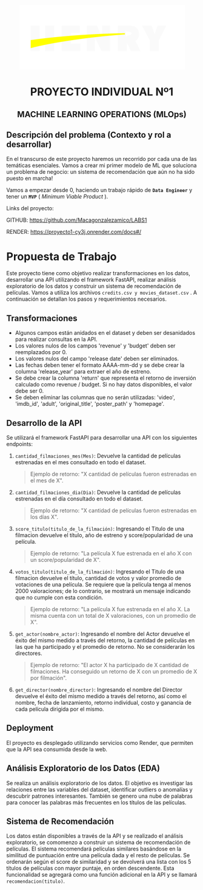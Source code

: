 <p align="center">
  <img src="image/README/1686531329752.png">
</p>

<h1 align="center">PROYECTO INDIVIDUAL Nº1</h1>

<h2 align="center">MACHINE LEARNING OPERATIONS (MLOps)</h2>

## **Descripción del problema (Contexto y rol a desarrollar)**

En el transcurso de este proyecto haremos un recorrido por cada una de las temáticas esenciales. Vamos a crear mi primer modelo de ML que soluciona un problema de negocio: un sistema de recomendación que aún no ha sido puesto en marcha!

Vamos a empezar desde 0, haciendo un trabajo rápido de **`Data Engineer`** y tener un **`MVP`** ( *Minimum Viable Product* ). 

Links del proyecto:

GITHUB: https://github.com/Macagonzalezamico/LABS1

RENDER: https://proyecto1-cy3j.onrender.com/docs#/

# Propuesta de Trabajo

Este proyecto tiene como objetivo realizar transformaciones en los datos, desarrollar una API utilizando el framework FastAPI, realizar análisis exploratorio de los datos y construir un sistema de recomendación de películas. Vamos a utiliza los archivos `credits.csv y movies_dataset.csv` . A continuación se detallan los pasos y requerimientos necesarios.

## Transformaciones

* Algunos campos están anidados en el dataset y deben ser desanidados para realizar consultas en la API.
* Los valores nulos de los campos 'revenue' y 'budget' deben ser reemplazados por 0.
* Los valores nulos del campo 'release date' deben ser eliminados.
* Las fechas deben tener el formato AAAA-mm-dd y se debe crear la columna 'release_year' para extraer el año de estreno.
* Se debe crear la columna 'return' que representa el retorno de inversión calculado como revenue / budget. Si no hay datos disponibles, el valor debe ser 0.
* Se deben eliminar las columnas que no serán utilizadas: 'video', 'imdb_id', 'adult', 'original_title', 'poster_path' y 'homepage'.

## Desarrollo de la API

Se utilizará el framework FastAPI para desarrollar una API con los siguientes endpoints:

1. `cantidad_filmaciones_mes(Mes)`: Devuelve la cantidad de películas estrenadas en el mes consultado en todo el dataset.
   > Ejemplo de retorno: "X cantidad de películas fueron estrenadas en el mes de X".
   >
2. `cantidad_filmaciones_dia(Dia)`: Devuelve la cantidad de películas estrenadas en el día consultado en todo el dataset.
   > Ejemplo de retorno: "X cantidad de películas fueron estrenadas en los días X".
   >
3. `score_titulo(titulo_de_la_filmación)`: Ingresando el Titulo de una filmacion devuelve el título, año de estreno y score/popularidad de una película.
   > Ejemplo de retorno: "La película X fue estrenada en el año X con un score/popularidad de X".
   >
4. `votos_titulo(titulo_de_la_filmación)`: Ingresando el Titulo de una filmacion devuelve el título, cantidad de votos y valor promedio de votaciones de una película. Se requiere que la película tenga al menos 2000 valoraciones; de lo contrario, se mostrará un mensaje indicando que no cumple con esta condición.
   > Ejemplo de retorno: "La película X fue estrenada en el año X. La misma cuenta con un total de X valoraciones, con un promedio de X".
   >
5. `get_actor(nombre_actor)`: Ingresando el nombre del Actor devuelve el éxito del mismo medido a través del retorno, la cantidad de películas en las que ha participado y el promedio de retorno. No se considerarán los directores.
   > Ejemplo de retorno: "El actor X ha participado de X cantidad de filmaciones. Ha conseguido un retorno de X con un promedio de X por filmación".
   >
6. `get_director(nombre_director)`: Ingresando el nombre del Director devuelve el éxito del mismo medido a través del retorno, así como el nombre, fecha de lanzamiento, retorno individual, costo y ganancia de cada película dirigida por el mismo.

## Deployment

El proyecto es desplegado utilizando servicios como Render, que permiten que la API sea consumida desde la web.

## Análisis Exploratorio de los Datos (EDA)

Se realiza un análisis exploratorio de los datos. El objetivo es investigar las relaciones entre las variables del dataset, identificar outliers o anomalías y descubrir patrones interesantes. También se genero una nube de palabras para conocer las palabras más frecuentes en los títulos de las películas.

## Sistema de Recomendación

Los datos están disponibles a través de la API y se realizado el análisis exploratorio, se comomenzo a construir un sistema de recomendación de películas. El sistema recomendará películas similares basándose en la similitud de puntuación entre una película dada y el resto de películas. Se ordenarán según el score de similaridad y se devolverá una lista con los 5 títulos de películas con mayor puntaje, en orden descendente. Esta funcionalidad se agregará como una función adicional en la API y se llamará `recomendacion(titulo)`.
